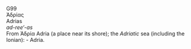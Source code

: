 <body>
  <p>G99<br>  Ἀδρίας  <br> Adrias  <br><i>ad-ree‘-as </i><br>From   Ἀδρία    Adria   (a place near its shore); the <i>Adriatic</i> sea (including the Ionian): - Adria.<br></p>
 </body>